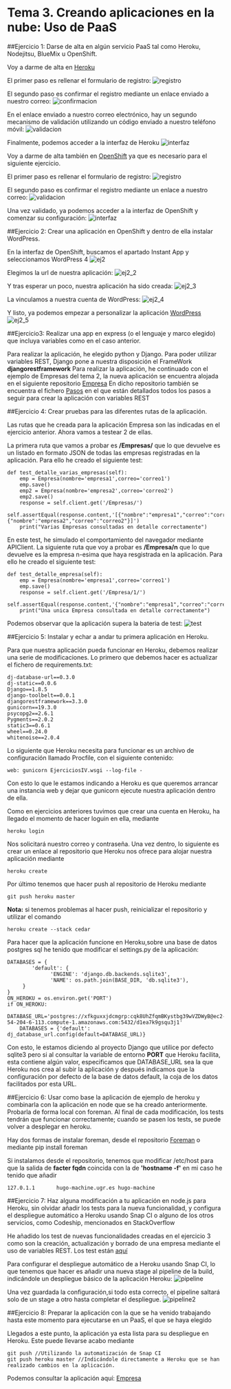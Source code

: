 # Tema 3. Creando aplicaciones en la nube: Uso de PaaS

##Ejercicio 1: Darse de alta en algún servicio PaaS tal como Heroku, Nodejitsu, BlueMix u OpenShift.

Voy a darme de alta en [Heroku](https://www.heroku.com)

El primer paso es rellenar el formulario de registro:
![registro](https://www.dropbox.com/s/ddbnnsizg78zuom/h1.png?dl=1)

El segundo paso es confirmar el registro mediante un enlace enviado a nuestro correo:
![confirmacion](https://www.dropbox.com/s/u6xghl3tvvibnz9/h2.png?dl=1)

En el enlace enviado a nuestro correo electrónico, hay un segundo mecanismo de validación utilizando un código enviado a nuestro teléfono móvil:
![validacion](https://www.dropbox.com/s/mz1nkdos7ncqmu5/h3.png?dl=1)

Finalmente, podemos acceder a la interfaz de Heroku
![interfaz](https://www.dropbox.com/s/qip00ljrgi94ty8/h4.png?dl=1)

Voy a darme de alta también en [OpenShift](https://www.openshift.com) ya que es necesario para el siguiente ejercicio. 

El primer paso es rellenar el formulario de registro:
![registro](https://www.dropbox.com/s/m63dhwxf78nim33/op.png?dl=1)

El segundo paso es confirmar el registro mediante un enlace a nuestro correo:
![validacion](https://www.dropbox.com/s/70k3jmqlv2woq3e/op2.png?dl=1)

Una vez validado, ya podemos acceder a la interfaz de OpenShift y comenzar su configuración:
![interfaz](https://www.dropbox.com/s/u0nf0sp9ysp6zxw/op3.png?dl=1)

##Ejercicio 2: Crear una aplicación en OpenShift y dentro de ella instalar WordPress.

En la interfaz de OpenShift, buscamos el apartado Instant App y seleccionamos WordPress 4
![ej2](https://www.dropbox.com/s/nu9h41bb5ipz53g/ej2.png?dl=1)

Elegimos la url de nuestra aplicación:
![ej2_2](https://www.dropbox.com/s/486qm2lbrddeh4l/ej2_2.png?dl=1) 

Y tras esperar un poco, nuestra aplicación ha sido creada:
![ej2_3](https://www.dropbox.com/s/lkmw407uiu219ut/ej2_3.png?dl=1)

La vinculamos a nuestra cuenta de WordPress:
![ej2_4](https://www.dropbox.com/s/s479ifm3o64ladm/ej2_4.png?dl=1)

Y listo, ya podemos empezar a personalizar la aplicación [WordPress](http://php-hugobarzano.rhcloud.com/)
![ej2_5](https://www.dropbox.com/s/bxtp1xtle8vssrx/ej2_5.png?dl=1)

##Ejercicio3: Realizar una app en express (o el lenguaje y marco elegido) que incluya variables como en el caso anterior.

Para realizar la aplicación, he elegido python y Django. Para poder utilizar variables REST, Django pone a nuestra disposición el FrameWork
**djangorestframework**
Para realizar la aplicación, he continuado con el ejemplo de Empresas del tema 2, la nueva aplicación se encuentra alojada en el siguiente repositorio [Empresa](https://github.com/hugobarzano/Empresa)
En dicho repositorio también se encuentra el fichero [Pasos](https://github.com/hugobarzano/Empresa/blob/master/pasos.md) en el que están detallados todos los pasos a seguir para crear la aplicación con variables REST

##Ejercicio 4: Crear pruebas para las diferentes rutas de la aplicación. 

Las rutas que he creada para la aplicación Empresa son las indicadas en el ejercicio anterior. Ahora vamos a testear 2 de ellas.

La primera ruta que vamos a probar es **/Empresas/** que lo que devuelve es un listado en formato JSON de todas las empresas registradas en la aplicación. Para ello he creado el siguiente test:

	def test_detalle_varias_empresas(self):
		emp = Empresa(nombre='empresa1',correo='correo1')
		emp.save()
		emp2 = Empresa(nombre='empresa2',correo='correo2')
		emp2.save()
		response = self.client.get('/Empresas/')
		self.assertEqual(response.content,'[{"nombre":"empresa1","correo":"correo1"},{"nombre":"empresa2","correo":"correo2"}]')
		print("Varias Empresas consultadas en detalle correctamente")

En este test, he simulado el comportamiento del navegador mediante APIClient. La siguiente ruta que voy a probar es **/Empresa/n**
que lo que devuelve es la empresa n-esima que haya resgistrada en la aplicación. Para ello he creado el siguiente test:

	def test_detalle_empresa(self):
		emp = Empresa(nombre='empresa1',correo='correo1')
		emp.save()
		response = self.client.get('/Empresa/1/')
		self.assertEqual(response.content,'{"nombre":"empresa1","correo":"correo1"}')
		print("Una unica Empresa consultada en detalle correctamente")

Podemos observar que la aplicación supera la bateria de test:
![test](https://www.dropbox.com/s/q9ezfp47nctpe9y/test.png?dl=1)

##Ejercicio 5: Instalar y echar a andar tu primera aplicación en Heroku.

Para que nuestra aplicación pueda funcionar en Heroku, debemos realizar una serie de modificaciones.
Lo primero que debemos hacer es actualizar el fichero de requirements.txt:

	dj-database-url==0.3.0
	dj-static==0.0.6
	Django==1.8.5
	django-toolbelt==0.0.1
	djangorestframework==3.3.0
	gunicorn==19.3.0
	psycopg2==2.6.1
	Pygments==2.0.2
	static3==0.6.1
	wheel==0.24.0
	whitenoise==2.0.4

Lo siguiente que Heroku necesita para funcionar es un archivo de configuración llamado Procfile, con el siguiente contenido:

	web: gunicorn EjerciciosIV.wsgi --log-file -

Con esto lo que le estamos indicando a Heroku es que queremos arrancar una instancia web y dejar que gunicorn ejecute nuestra aplicación dentro de ella. 

Como en ejercicios anteriores tuvimos que crear una cuenta en Heroku, ha llegado el momento de hacer loguin en ella, mediante 
	
	heroku login

Nos solicitará nuestro correo y contraseña. Una vez dentro, lo siguiente es crear un enlace al repositorio que Heroku nos ofrece para alojar nuestra aplicación mediante

	heroku create

Por último tenemos que hacer push al repositorio de Heroku mediante 

	git push heroku master

**Nota:** si tenemos problemas al hacer push, reinicializar el repositorio y utilizar el comando 

	heroku create --stack cedar

Para hacer que la aplicación funcione en Heroku,sobre una base de datos postgres sql he tenido que modificar el settings.py de la aplicación:

	DATABASES = {
    		'default': {
      			  'ENGINE': 'django.db.backends.sqlite3',
      			  'NAME': os.path.join(BASE_DIR, 'db.sqlite3'),
   		 }
	}
	ON_HEROKU = os.environ.get('PORT')
	if ON_HEROKU:
		DATABASE_URL='postgres://xfkguxxjdcmgrp:cqk8UhZfqmBKystbg39wVZDWyB@ec2-54-204-6-113.compute-1.amazonaws.com:5432/d1ea7k9gsqu3j1'
		DATABASES = {'default': dj_database_url.config(default=DATABASE_URL)}

Con esto, le estamos diciendo al proyecto Django que utilice por defecto sqlite3 pero si al consultar la variable de entorno **PORT** que Heroku facilita, esta contiene algún valor, especificamos que DATABASE_URL sea la que Heroku nos crea al subir la aplicación y después indicamos que la configuración por defecto de la base de datos default, la coja de los datos facilitados por esta URL.  


##Ejercicio 6: Usar como base la aplicación de ejemplo de heroku y combinarla con la aplicación en node que se ha creado anteriormente. Probarla de forma local con foreman. Al final de cada modificación, los tests tendrán que funcionar correctamente; cuando se pasen los tests, se puede volver a desplegar en heroku.

Hay dos formas de instalar foreman, desde el repositorio [Foreman](http://theforeman.org/manuals/1.9/quickstart_guide.html) o mediante pip install foreman

Si instalamos desde el repositorio, tenemos que modificar /etc/host para que la salida de **facter fqdn** coincida con la de **'hostname -f'** en mi caso he tenido que añadir 

	127.0.1.1       hugo-machine.ugr.es hugo-machine

##Ejercicio 7: Haz alguna modificación a tu aplicación en node.js para Heroku, sin olvidar añadir los tests para la nueva funcionalidad, y configura el despliegue automático a Heroku usando Snap CI o alguno de los otros servicios, como Codeship, mencionados en StackOverflow

He añadido los test de nuevas funcionalidades creadas en el ejercicio 3 como son la creación, actualización y borrado de una empresa mediante el uso de variables REST. Los test están [aquí](https://github.com/hugobarzano/Empresa/blob/master/Empresa/tests.py)

Para configurar el despliegue automático de a Heroku usando Snap CI, lo que tenemos que hacer es añadir una nueva stage al pipeline de la build, indicándole un despliegue básico de la aplicación Heroku: 
![pipeline](https://www.dropbox.com/s/84kspv2jnjsbgdt/snap_ci.png?dl=1)

Una vez guardada la configuración,si todo esta correcto, el pipeline saltará solo de un stage a otro hasta completar el despliegue.
![pipeline2](https://www.dropbox.com/s/9w28pjewd0wbxpi/snep_ci_2.png?dl=1)


##Ejercicio 8: Preparar la aplicación con la que se ha venido trabajando hasta este momento para ejecutarse en un PaaS, el que se haya elegido

Llegados a este punto, la aplicación ya esta lista para su despliegue en Heroku. Este puede llevarse acabo mediante 
	
	git push //Utilizando la automatización de Snap CI
	git push heroku master //Indicándole directamente a Heroku que se han realizado cambios en la aplicación. 

Podemos consultar la aplicación aquí: [Empresa](https://infinite-springs-9824.herokuapp.com/)



